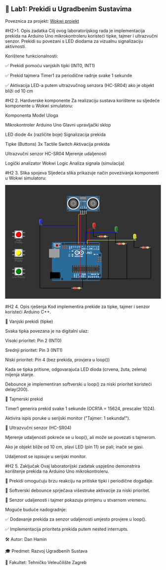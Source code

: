 <H2>📖 Lab1: Prekidi u Ugradbenim Sustavima</H2> 

Poveznica za projekt: [Wokwi projekt](https://wokwi.com/projects/427284724839193601)


#H2>1. Opis zadatka</h2>
Cilj ovog laboratorijskog rada je implementacija prekida na Arduino Uno mikrokontroleru koristeći tipke, tajmer i ultrazvučni senzor. Prekidi su povezani s LED diodama za vizualnu signalizaciju aktivnosti.

Korištene funkcionalnosti:

✅ Prekidi pomoću vanjskih tipki (INT0, INT1)

✅ Prekid tajmera Timer1 za periodične radnje svake 1 sekunde

✅ Aktivacija LED-a putem ultrazvučnog senzora (HC-SR04) ako je objekt bliži od 10 cm


#H2 2. Hardverske komponente
Za realizaciju sustava korištene su sljedeće komponente u Wokwi simulatoru:

Komponenta	Model	Uloga

Mikrokontroler	Arduino Uno	Glavni upravljački sklop

LED diode	4x (različite boje)	Signalizacija prekida

Tipke (Buttons)	3x Tactile Switch	Aktivacija prekida

Ultrazvučni senzor	HC-SR04	Mjerenje udaljenosti

Logički analizator	Wokwi Logic	Analiza signala (simulacija)

#H2 3. Slika spojeva
Sljedeća slika prikazuje način povezivanja komponenti u Wokwi simulatoru:

![Arduino Setup](slika.png)




#H2 4. Opis rješenja
Kod implementira prekide za tipke, tajmer i senzor koristeći Arduino C++.

📌 Vanjski prekidi (tipke)

Svaka tipka povezana je na digitalni ulaz:

Visoki prioritet: Pin 2 (INT0)

Srednji prioritet: Pin 3 (INT1)

Niski prioritet: Pin 4 (bez prekida, provjera u loop())

Kada se tipka pritisne, odgovarajuća LED dioda (crvena, žuta, zelena) mijenja stanje.

Debounce je implementiran softverski u loop() za niski prioritet koristeći delay(200).


📌 Tajmerski prekid

Timer1 generira prekid svake 1 sekunde (OCR1A = 15624, prescaler 1024).

Aktivira ispis poruke u serijski monitor ("Tajmer: 1 sekunda!").

📌 Ultrazvučni senzor (HC-SR04)

Mjerenje udaljenosti pokreće se u loop(), ali može se povezati s tajmerom.

Ako je objekt bliže od 10 cm, plavi LED (pin 11) se pali; inače se gasi.

Udaljenost se ispisuje u serijski monitor.


#H2 5. Zaključak
Ovaj laboratorijski zadatak uspješno demonstrira korištenje prekida na Arduino Uno mikrokontroleru.

🔹 Prekidi omogućuju brzu reakciju na pritiske tipki i periodične događaje.


🔹 Softverski debounce sprječava višestruke aktivacije za niski prioritet.


🔹 Senzor udaljenosti i tajmer pokazuju primjenu u stvarnom vremenu.



Moguće buduće nadogradnje:

✅ Dodavanje prekida za senzor udaljenosti umjesto provjere u loop().

✅ Implementacija prioriteta prekida putem nested interrupts.

🛠 Autor: Dan Hamin

🎓 Predmet: Razvoj Ugradbenih Sustava

🏫 Fakultet: Tehničko Veleučilište Zagreb
